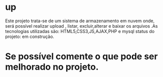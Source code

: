 # up
Este projeto trata-se de um sistema de armazenamento em nuvem onde, será possível realizar upload , listar, excluir,alterar e baixar os arquivos
.As tecnologias utilizadas são: HTML5,CSS3,JS,AJAX,PHP e mysql
status do projeto: em construção.

# Se possível comente o que pode ser melhorado no projeto.
